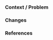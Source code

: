 ### Context / Problem
<!-- Provide a brief description of the context or the problem this PR addresses. -->

### Changes
<!-- List the main changes made in this PR. -->

### References
<!-- Add any relevant references, such as related PRs, issues, or external links. -->
